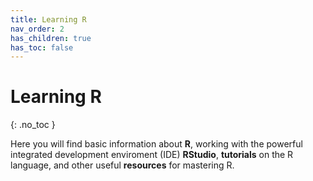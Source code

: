 ```yaml
---
title: Learning R
nav_order: 2
has_children: true
has_toc: false
---
```


# Learning R
{: .no_toc }

Here you will find basic information about **R**, working with the powerful integrated development enviroment (IDE) **RStudio**, **tutorials** on the R language, and other useful **resources** for mastering R.
